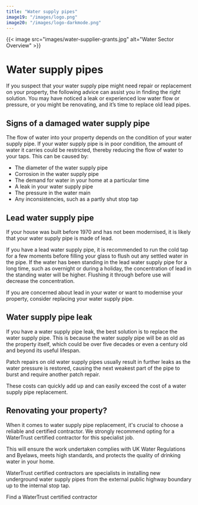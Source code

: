 ```yaml
---
title: "Water supply pipes"
image19: "/images/logo.png"
image20: "/images/logo-darkmode.png"
---
```


{{< image src="images/water-supplier-grants.jpg" alt="Water Sector Overview" >}}
# Water supply pipes

If you suspect that your water supply pipe might need repair or replacement on your property, the following advice can assist you in finding the right solution. You may have noticed a leak or experienced low water flow or pressure, or you might be renovating, and it’s time to replace old lead pipes.

## Signs of a damaged water supply pipe

The flow of water into your property depends on the condition of your water supply pipe. If your water supply pipe is in poor condition, the amount of water it carries could be restricted, thereby reducing the flow of water to your taps. This can be caused by:

- The diameter of the water supply pipe
- Corrosion in the water supply pipe
- The demand for water in your home at a particular time
- A leak in your water supply pipe
- The pressure in the water main
- Any inconsistencies, such as a partly shut stop tap

## Lead water supply pipe

If your house was built before 1970 and has not been modernised, it is likely that your water supply pipe is made of lead.

If you have a lead water supply pipe, it is recommended to run the cold tap for a few moments before filling your glass to flush out any settled water in the pipe. If the water has been standing in the lead water supply pipe for a long time, such as overnight or during a holiday, the concentration of lead in the standing water will be higher. Flushing it through before use will decrease the concentration.

If you are concerned about lead in your water or want to modernise your property, consider replacing your water supply pipe.

## Water supply pipe leak

If you have a water supply pipe leak, the best solution is to replace the water supply pipe. This is because the water supply pipe will be as old as the property itself, which could be over five decades or even a century old and beyond its useful lifespan.

Patch repairs on old water supply pipes usually result in further leaks as the water pressure is restored, causing the next weakest part of the pipe to burst and require another patch repair.

These costs can quickly add up and can easily exceed the cost of a water supply pipe replacement.

## Renovating your property?

When it comes to water supply pipe replacement, it's crucial to choose a reliable and certified contractor. We strongly recommend opting for a WaterTrust certified contractor for this specialist job.

This will ensure the work undertaken complies with UK Water Regulations and Byelaws, meets high standards, and protects the quality of drinking water in your home.

WaterTrust certified contractors are specialists in installing new underground water supply pipes from the external public highway boundary up to the internal stop tap.

Find a WaterTrust certified contractor



